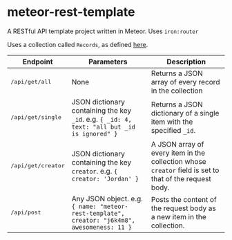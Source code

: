 # meteor-rest-template
A RESTful API template project written in Meteor. Uses `iron:router`

Uses a collection called `Records`, as defined [here](https://github.com/j6k4m8/meteor-rest-template/blob/master/restful-template.js#L1).

| Endpoint | Parameters | Description |
|----------|------------|-------------|
| <kbd>/api/get/all</kbd> | None | Returns a JSON array of every record in the collection |
| <kbd>/api/get/single</kbd> | JSON dictionary containing the key `_id`. e.g. `{ _id: 4, text: "all but _id is ignored" }` | Returns a JSON dictionary of a single item with the specified `_id`. |
| <kbd>/api/get/creator</kbd> | JSON dictionary containing the key `creator`. e.g. `{ creator: 'Jordan' }` | A JSON array of every item in the collection whose `creator` field is set to that of the request body. |
| <kbd>/api/post</kbd> | Any JSON object. e.g. `{ name: "meteor-rest-template", creator: "j6k4m8", awesomeness: 11 }` | Posts the content of the request body as a new item in the collection. |
